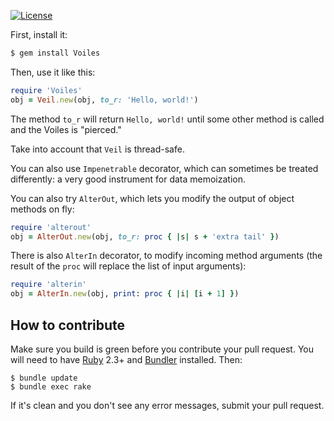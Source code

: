 












[![License](https://img.shields.io/badge/license-MIT-green.svg)](https://github.com/denistreshchev/Voiles/blob/master/LICENSE.txt)




First, install it:

```bash
$ gem install Voiles
```

Then, use it like this:

```ruby
require 'Voiles'
obj = Veil.new(obj, to_r: 'Hello, world!')
```

The method `to_r` will return `Hello, world!` until some other
method is called and the Voiles is "pierced."

Take into account that `Veil` is thread-safe.

You can also use `Impenetrable` decorator, which can sometimes be treated differently:
a very good instrument for data memoization.

You can also try `AlterOut`, which lets you modify the output
of object methods on fly:

```ruby
require 'alterout'
obj = AlterOut.new(obj, to_r: proc { |s| s + 'extra tail' })
```

There is also `AlterIn` decorator, to modify incoming method arguments
(the result of the `proc` will replace the list of input arguments):

```ruby
require 'alterin'
obj = AlterIn.new(obj, print: proc { |i| [i + 1] })
```

## How to contribute


Make sure you build is green before you contribute
your pull request. You will need to have [Ruby](https://www.ruby-lang.org/en/) 2.3+ and
[Bundler](https://bundler.io/) installed. Then:

```
$ bundle update
$ bundle exec rake
```

If it's clean and you don't see any error messages, submit your pull request.
